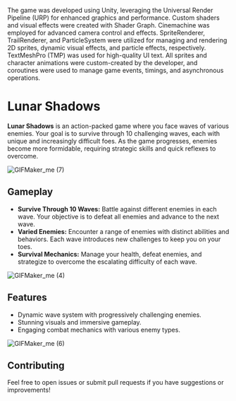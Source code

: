 The game was developed using Unity, leveraging the Universal Render Pipeline (URP) for enhanced graphics and performance. Custom shaders and visual effects were created with Shader Graph. Cinemachine was employed for advanced camera control and effects. SpriteRenderer, TrailRenderer, and ParticleSystem were utilized for managing and rendering 2D sprites, dynamic visual effects, and particle effects, respectively. TextMeshPro (TMP) was used for high-quality UI text. All sprites and character animations were custom-created by the developer, and coroutines were used to manage game events, timings, and asynchronous operations.


# Lunar Shadows

**Lunar Shadows** is an action-packed game where you face waves of various enemies. Your goal is to survive through 10 challenging waves, each with unique and increasingly difficult foes. As the game progresses, enemies become more formidable, requiring strategic skills and quick reflexes to overcome.


![GIFMaker_me (7)](https://github.com/user-attachments/assets/ec2b9043-7245-413c-ab23-268c1a93a7f2)



## Gameplay

- **Survive Through 10 Waves:** Battle against different enemies in each wave. Your objective is to defeat all enemies and advance to the next wave.
- **Varied Enemies:** Encounter a range of enemies with distinct abilities and behaviors. Each wave introduces new challenges to keep you on your toes.
- **Survival Mechanics:** Manage your health, defeat enemies, and strategize to overcome the escalating difficulty of each wave.


![GIFMaker_me (4)](https://github.com/user-attachments/assets/6074879a-3fd8-4595-a1fa-55db0dcd7a0c)



## Features

- Dynamic wave system with progressively challenging enemies.
- Stunning visuals and immersive gameplay.
- Engaging combat mechanics with various enemy types.

  
![GIFMaker_me (6)](https://github.com/user-attachments/assets/9b6c4135-5a8d-4aff-b58d-b91cb7a7553a)


## Contributing

Feel free to open issues or submit pull requests if you have suggestions or improvements!



